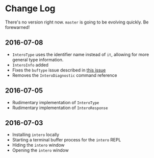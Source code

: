 # Change Log

There's no version right now. `master` is going to be evolving quickly. Be
forewarned!

## 2016-07-08

- `InteroType` uses the identifier name instead of `it`, allowing for more
general type information.
- `InteroInfo` added
- Fixes the `buftype` issue described in [this issue](https://github.com/parsonsmatt/intero-neovim/issues/9)
- Removes the `InteroDiagnostic` command reference

## 2016-07-05

- Rudimentary implementation of `InteroType`
- Rudimentary implementation of `InteroResponse`

## 2016-07-03

- Installing `intero` locally
- Starting a terminal buffer process for the `intero` REPL
- Hiding the `intero` window
- Opening the `intero` window
